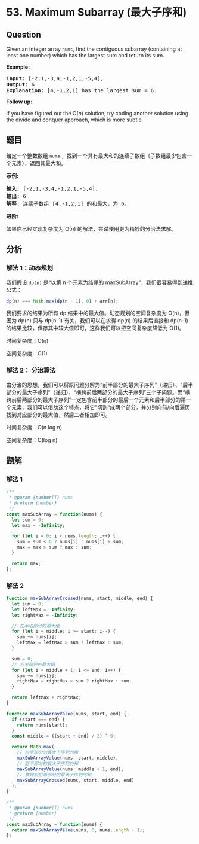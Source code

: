 # 53. Maximum Subarray (最大子序和)

## Question

Given an integer array `nums`, find the contiguous subarray (containing at least one number) which has the largest sum and return its sum.

**Example:**

<pre><strong>Input:</strong> [-2,1,-3,4,-1,2,1,-5,4],
<strong>Output:</strong> 6
<strong>Explanation:</strong>&nbsp;[4,-1,2,1] has the largest sum = 6.
</pre>

**Follow up:**

If you have figured out the O(_n_) solution, try coding another solution using the divide and conquer approach, which is more subtle.

## 题目

给定一个整数数组 `nums` ，找到一个具有最大和的连续子数组（子数组最少包含一个元素），返回其最大和。

**示例:**

<pre><strong>输入:</strong> [-2,1,-3,4,-1,2,1,-5,4],
<strong>输出:</strong> 6
<strong>解释:</strong>&nbsp;连续子数组&nbsp;[4,-1,2,1] 的和最大，为&nbsp;6。
</pre>

**进阶:**

如果你已经实现复杂度为 O(_n_) 的解法，尝试使用更为精妙的分治法求解。

## 分析

### 解法 1：动态规划

我们假设 `dp(n)` 是“以第 n 个元素为结尾的 maxSubArray”，我们很容易得到递推公式：

```javascript
dp(n) === Math.max(dp(n - 1), 0) + arr[n];
```

我们要求的结果为所有 dp 结果中的最大值。动态规划的空间复杂度为 O(n)，但因为 dp(n) 只与 dp(n-1) 有关，我们可以在求得 dp(n) 的结果后直接和 dp(n-1) 的结果比较，保存其中较大值即可，这样我们可以把空间复杂度降低为 O(1)。

时间复杂度：O(n)

空间复杂度：O(1)

### 解法 2： 分治算法

由分治的思想，我们可以将原问题分解为“前半部分的最大子序列”（递归）、“后半部分的最大子序列”（递归）、“横跨前后两部分的最大子序列”三个子问题。而“横跨前后两部分的最大子序列”一定包含前半部分的最后一个元素和后半部分的第一个元素，我们可以借助这个特点，将它”切割“成两个部分，并分别向前/向后遍历找到对应部分的最大值，然后二者相加即可。

时间复杂度：O(n log n)

空间复杂度：O(log n)

## 题解

### 解法 1

```javascript
/**
 * @param {number[]} nums
 * @return {number}
 */
const maxSubArray = function(nums) {
  let sum = 0;
  let max = -Infinity;

  for (let i = 0; i < nums.length; i++) {
    sum = sum < 0 ? nums[i] : nums[i] + sum;
    max = max > sum ? max : sum;
  }

  return max;
};
```

### 解法 2

```javascript
function maxSubArrayCrossed(nums, start, middle, end) {
  let sum = 0;
  let leftMax = -Infinity;
  let rightMax = -Infinity;

  // 左半边部分的最大值
  for (let i = middle; i >= start; i--) {
    sum += nums[i];
    leftMax = leftMax > sum ? leftMax : sum;
  }

  sum = 0;
  // 右半部分的最大值
  for (let i = middle + 1; i <= end; i++) {
    sum += nums[i];
    rightMax = rightMax > sum ? rightMax : sum;
  }

  return leftMax + rightMax;
}

function maxSubArrayValue(nums, start, end) {
  if (start === end) {
    return nums[start];
  }
  const middle = ((start + end) / 2) ^ 0;

  return Math.max(
    // 前半部分的最大子序列的和
    maxSubArrayValue(nums, start, middle),
    // 后半部分的最大子序列的和
    maxSubArrayValue(nums, middle + 1, end),
    // 横跨前后两部分的最大子序列的和
    maxSubArrayCrossed(nums, start, middle, end)
  );
}

/**
 * @param {number[]} nums
 * @return {number}
 */
const maxSubArray = function(nums) {
  return maxSubArrayValue(nums, 0, nums.length - 1);
};
```
